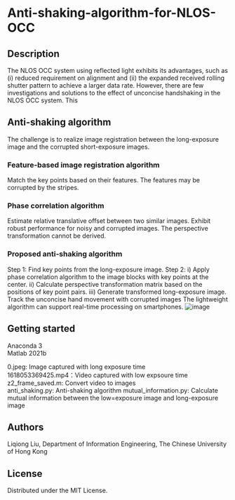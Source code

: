# Anti-shaking-algorithm-for-NLOS-OCC
## Description
The NLOS OCC system using reflected light exhibits its advantages, such as (i) reduced requirement on alignment and (ii) the expanded received rolling shutter pattern to achieve a larger data rate. However, there are few investigations and solutions to the effect of unconcise handshaking in the NLOS OCC system. This 

## Anti-shaking algorithm

The challenge is to realize image registration between the long-exposure image and the corrupted short-exposure images.  
### Feature-based image registration algorithm
Match the key points based on their features.
The features may be corrupted by the stripes.
### Phase correlation algorithm
Estimate relative translative offset between two similar images.
Exhibit robust performance for noisy and corrupted images.
The perspective transformation cannot be derived. 
### Proposed anti-shaking algorithm
Step 1: Find key points from the long-exposure image.
Step 2: i) Apply phase correlation algorithm to the image blocks with key points at the center. ii) Calculate perspective transformation matrix based on the positions of key point pairs. iii) Generate transformed long-exposure image.
Track the unconcise hand movement with corrupted images
The lightweight algorithm can support real-time processing on smartphones.
![image](https://user-images.githubusercontent.com/27682089/181799512-5ca74b57-6d0f-402a-b3bd-c2fc6176f1b5.png)


## Getting started

Anaconda 3  
Matlab 2021b  
  
0.jpeg: Image captured with long exposure time  
1618053369425.mp4：Video captured with low expsoure time  
z2_frame_saved.m: Convert video to images  
anti_shaking.py: Anti-shaking algorithm
mutual_information.py: Calculate mutual information between the low=exposure image and long-exposure image  


## Authors

Liqiong Liu, Department of Information Engineering, The Chinese University of Hong Kong

## License

Distributed under the MIT License.
